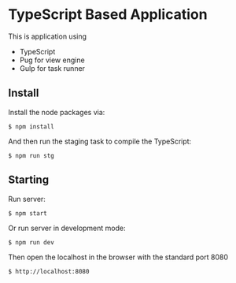 # TypeScript Based Application

This is application using 
- TypeScript
- Pug for view engine
- Gulp for task runner 

## Install

Install the node packages via:

`$ npm install`

And then run the staging task to compile the TypeScript:

`$ npm run stg`

## Starting

Run server:

`$ npm start`

Or run server in development mode:

`$ npm run dev`

Then open the localhost in the browser with the standard port 8080

`$ http://localhost:8080`
